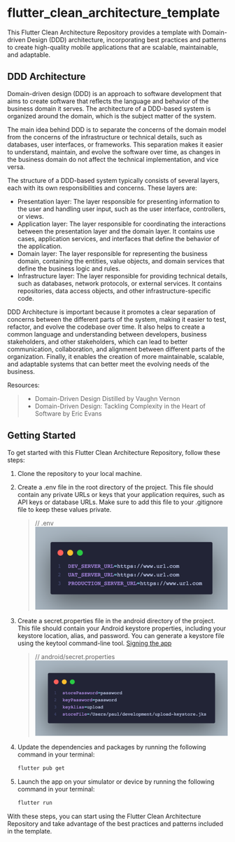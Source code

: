 # flutter_clean_architecture_template

This Flutter Clean Architecture Repository provides a template with Domain-driven Design (DDD) architecture, incorporating best practices and patterns to create high-quality mobile applications that are scalable, maintainable, and adaptable.

## DDD Architecture

Domain-driven design (DDD) is an approach to software development that aims to create software that reflects the language and behavior of the business domain it serves. The architecture of a DDD-based system is organized around the domain, which is the subject matter of the system.

The main idea behind DDD is to separate the concerns of the domain model from the concerns of the infrastructure or technical details, such as databases, user interfaces, or frameworks. This separation makes it easier to understand, maintain, and evolve the software over time, as changes in the business domain do not affect the technical implementation, and vice versa.

The structure of a DDD-based system typically consists of several layers, each with its own responsibilities and concerns. These layers are:

- Presentation layer: The layer responsible for presenting information to the user and handling user input, such as the user interface, controllers, or views.
- Application layer: The layer responsible for coordinating the interactions between the presentation layer and the domain layer. It contains use cases, application services, and interfaces that define the behavior of the application.
- Domain layer: The layer responsible for representing the business domain, containing the entities, value objects, and domain services that define the business logic and rules.
- Infrastructure layer: The layer responsible for providing technical details, such as databases, network protocols, or external services. It contains repositories, data access objects, and other infrastructure-specific code.

DDD Architecture is important because it promotes a clear separation of concerns between the different parts of the system, making it easier to test, refactor, and evolve the codebase over time. It also helps to create a common language and understanding between developers, business stakeholders, and other stakeholders, which can lead to better communication, collaboration, and alignment between different parts of the organization. Finally, it enables the creation of more maintainable, scalable, and adaptable systems that can better meet the evolving needs of the business.

Resources:

> - Domain-Driven Design Distilled by Vaughn Vernon
> - Domain-Driven Design: Tackling Complexity in the Heart of Software by Eric Evans

## Getting Started

To get started with this Flutter Clean Architecture Repository, follow these steps:

1. Clone the repository to your local machine.
2. Create a .env file in the root directory of the project. This file should contain any private URLs or keys that your application         requires, such as API keys or database URLs. Make sure to add this file to your .gitignore file to keep these values private.
   > // .env
   ![env file](demo/env_file.png)
3. Create a secret.properties file in the android directory of the project. This file should contain your Android keystore properties, including your keystore location, alias, and password. You can generate a keystore file using the keytool command-line tool.  [Signing the app](https://docs.flutter.dev/deployment/android#signing-the-app)

   > // android/secret.properties
   ![env file](demo/secret_properties.png)

4. Update the dependencies and packages by running the following command in your terminal:

   ```bash
   flutter pub get
   ```

5. Launch the app on your simulator or device by running the following command in your terminal:

   ```bash
   flutter run
   ```

With these steps, you can start using the Flutter Clean Architecture Repository and take advantage of the best practices and patterns included in the template.
